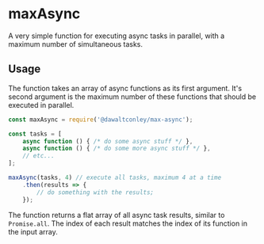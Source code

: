 # maxAsync

A very simple function for executing async tasks in parallel, with a maximum number of simultaneous tasks.

## Usage

The function takes an array of async functions as its first argument. It's second argument is the maximum number of these functions that should be executed in parallel.

```javascript
const maxAsync = require('@dawaltconley/max-async');

const tasks = [
    async function () { /* do some async stuff */ },
    async function () { /* do some more async stuff */ },
    // etc...
];

maxAsync(tasks, 4) // execute all tasks, maximum 4 at a time
    .then(results => {
        // do something with the results;
    });
```

The function returns a flat array of all async task results, similar to `Promise.all`. The index of each result matches the index of its function in the input array.
